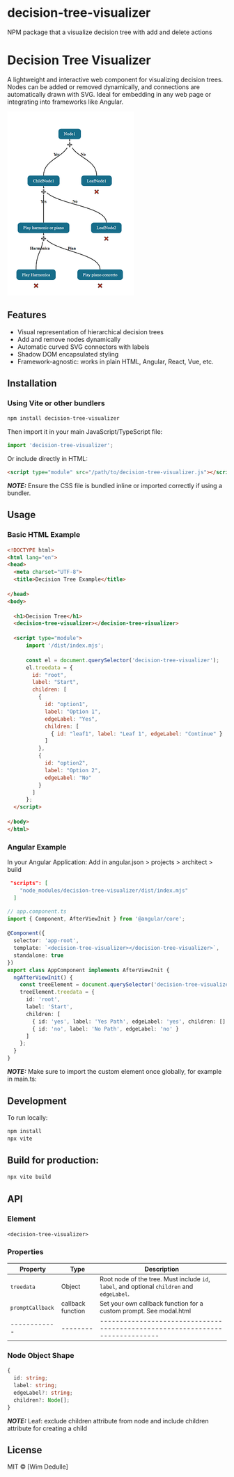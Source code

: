 # decision-tree-visualizer 

NPM package that a visualize decision tree with add and delete actions

# Decision Tree Visualizer

A lightweight and interactive web component for visualizing decision trees. Nodes can be added or removed dynamically, and connections are automatically drawn with SVG. Ideal for embedding in any web page or integrating into frameworks like Angular.

![Example](./img/example.PNG "Decission tree")

## Features

- Visual representation of hierarchical decision trees
- Add and remove nodes dynamically
- Automatic curved SVG connectors with labels
- Shadow DOM encapsulated styling
- Framework-agnostic: works in plain HTML, Angular, React, Vue, etc.

## Installation

### Using Vite or other bundlers

```bash
npm install decision-tree-visualizer
```

Then import it in your main JavaScript/TypeScript file:
```js
import 'decision-tree-visualizer';
```

Or include directly in HTML:

```html
<script type="module" src="/path/to/decision-tree-visualizer.js"></script>
```

**_NOTE:_** Ensure the CSS file is bundled inline or imported correctly if using a bundler.

## Usage
### Basic HTML Example

```html
<!DOCTYPE html>
<html lang="en">
<head>
  <meta charset="UTF-8">
  <title>Decision Tree Example</title>
  
</head>
<body>

  <h1>Decision Tree</h1>
  <decision-tree-visualizer></decision-tree-visualizer>

  <script type="module">
      import '/dist/index.mjs';

      const el = document.querySelector('decision-tree-visualizer');
      el.treedata = {
        id: "root",
        label: "Start",
        children: [
          {
            id: "option1",
            label: "Option 1",
            edgeLabel: "Yes",
            children: [
              { id: "leaf1", label: "Leaf 1", edgeLabel: "Continue" }
            ]
          },
          {
            id: "option2",
            label: "Option 2",
            edgeLabel: "No"
          }
        ]
      };
  </script>

</body>
</html>
```

### Angular Example
In your Angular Application:
Add in angular.json > projects > architect > build
```json
 "scripts": [
    "node_modules/decision-tree-visualizer/dist/index.mjs"
  ]
```

```ts
// app.component.ts
import { Component, AfterViewInit } from '@angular/core';

@Component({
  selector: 'app-root',
  template: `<decision-tree-visualizer></decision-tree-visualizer>`,
  standalone: true
})
export class AppComponent implements AfterViewInit {
  ngAfterViewInit() {
    const treeElement = document.querySelector('decision-tree-visualizer') as any;
    treeElement.treedata = {
      id: 'root',
      label: 'Start',
      children: [
        { id: 'yes', label: 'Yes Path', edgeLabel: 'yes', children: [] },
        { id: 'no', label: 'No Path', edgeLabel: 'no' }
      ]
    };
  }
}
```
**_NOTE:_** Make sure to import the custom element once globally, for example in main.ts:

## Development
To run locally:

```bash
npm install
npx vite
```

## Build for production:

```bash
npx vite build
```
## API

### Element

`<decision-tree-visualizer>`

### Properties

| Property   | Type   | Description                                                                 |
|------------|--------|-----------------------------------------------------------------------------|
| `treedata` | Object | Root node of the tree. Must include `id`, `label`, and optional `children` and `edgeLabel`. |
|`promptCallback`|callback function|Set your own callback function for a custom prompt. See modal.html|
|------------|--------|-----------------------------------------------------------------------------|


### Node Object Shape

```ts
{
  id: string;
  label: string;
  edgeLabel?: string;
  children?: Node[];
}
```
**_NOTE:_** Leaf: exclude children attribute from node and include children attribute for creating a child

## License
MIT © [Wim Dedulle]

